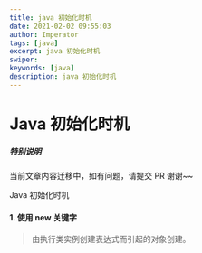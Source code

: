 ```yaml
---
title: java 初始化时机
date: 2021-02-02 09:55:03
author: Imperator
tags: [java]
excerpt: java 初始化时机
swiper:
keywords: [java]
description: java 初始化时机
---
```


# Java 初始化时机

##### **特别说明**

当前文章内容迁移中，如有问题，请提交 PR 谢谢~~

Java 初始化时机

#### 1. 使用 new 关键字

> 由执行类实例创建表达式而引起的对象创建。
